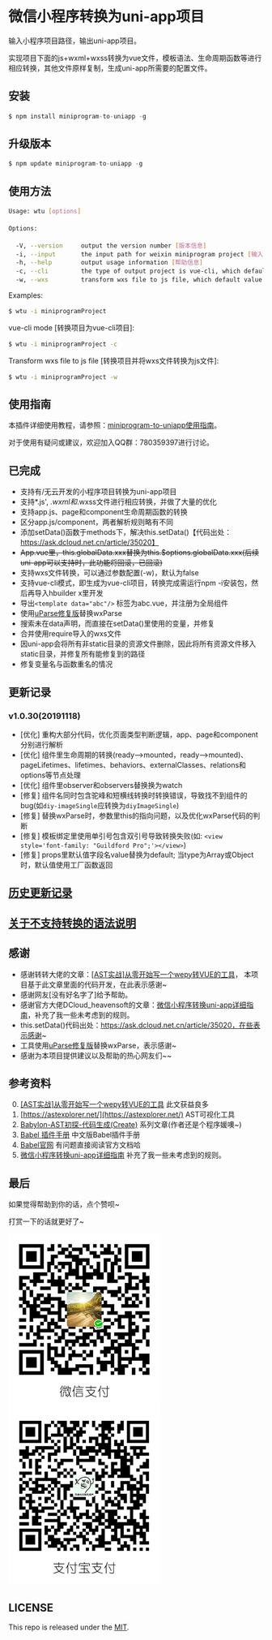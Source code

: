 # 微信小程序转换为uni-app项目   
   
输入小程序项目路径，输出uni-app项目。
   
实现项目下面的js+wxml+wxss转换为vue文件，模板语法、生命周期函数等进行相应转换，其他文件原样复制，生成uni-app所需要的配置文件。   

   
        
## 安装   
   
```js
$ npm install miniprogram-to-uniapp -g
```
   
## 升级版本   
   
```js
$ npm update miniprogram-to-uniapp -g
```
   
## 使用方法

```sh
Usage: wtu [options]

Options:

  -V, --version     output the version number [版本信息]
  -i, --input       the input path for weixin miniprogram project [输入目录]
  -h, --help        output usage information [帮助信息]
  -c, --cli         the type of output project is vue-cli, which default value is false [是否转换为vue-cli项目，默认false]
  -w, --wxs         transform wxs file to js file, which default value is false [是否将wxs文件转换为js文件，默认false]

```

Examples:

```sh
$ wtu -i miniprogramProject
```

vue-cli mode [转换项目为vue-cli项目]:
```sh
$ wtu -i miniprogramProject -c
```

Transform wxs file to js file [转换项目并将wxs文件转换为js文件]:
```sh
$ wtu -i miniprogramProject -w
```

## 使用指南

本插件详细使用教程，请参照：[miniprogram-to-uniapp使用指南](http://ask.dcloud.net.cn/article/36037)。

对于使用有疑问或建议，欢迎加入QQ群：780359397进行讨论。


## 已完成   
* 支持有/无云开发的小程序项目转换为uni-app项目   
* 支持*.js', *.wxml和*.wxss文件进行相应转换，并做了大量的优化   
* 支持app.js、page和component生命周期函数的转换   
* 区分app.js/component，两者解析规则略有不同   
* 添加setData()函数于methods下，解决this.setData()【代码出处：https://ask.dcloud.net.cn/article/35020】  
* ~~App.vue里，this.globalData.xxx替换为this.$options.globalData.xxx(后续uni-app可以支持时，此功能将回滚，已回滚)~~   
* 支持wxs文件转换，可以通过参数配置(-w)，默认为false
* 支持vue-cli模式，即生成为vue-cli项目，转换完成需运行npm -i安装包，然后再导入hbuilder x里开发  
* 导出```<template data="abc"/>``` 标签为abc.vue，并注册为全局组件   
* 使用[uParse修复版](https://ext.dcloud.net.cn/plugin?id=364)替换wxParse   
* 搜索未在data声明，而直接在setData()里使用的变量，并修复   
* 合并使用require导入的wxs文件   
* 因uni-app会将所有非static目录的资源文件删除，因此将所有资源文件移入static目录，并修复所有能修复到的路径   
* 修复变量名与函数重名的情况   
   

   
## 更新记录   
### v1.0.30(20191118)   
* [优化] 重构大部分代码，优化页面类型判断逻辑，app、page和component分别进行解析       
* [优化] 组件里生命周期的转换(ready-->mounted，ready-->mounted)、pageLifetimes、lifetimes、behaviors、externalClasses、relations和options等节点处理     
* [优化] 组件里observer和observers替换换为watch   
* [修复] 组件名同时包含驼峰和短横线转换时转换错误，导致找不到组件的bug(如```diy-imageSingle```应转换为```diyImageSingle```) 
* [修复] 替换wxParse时，参数里this的指向问题，以及优化wxParse代码的判断   
* [修复] 模板绑定里使用单引号包含双引号导致转换失败(如: ```<view style='font-family: "Guildford Pro";'></view>```)   
* [修复] props里默认值字段名value替换为default; 当type为Array或Object时，默认值使用工厂函数返回   
   
## [历史更新记录](ReleaseNote.md)   
    
## [关于不支持转换的语法说明](Unsupported.md)  


## 感谢   
* 感谢转转大佬的文章：[[AST实战]从零开始写一个wepy转VUE的工具](https://juejin.im/post/5c877cd35188257e3b14a1bc#heading-14)， 本项目基于此文章里面的代码开发，在此表示感谢~   
* 感谢网友[没有好名字了]给予帮助。   
* 感谢官方大佬DCloud_heavensoft的文章：[微信小程序转换uni-app详细指南](http://ask.dcloud.net.cn/article/35786)，补充了我一些未考虑到的规则。   
* this.setData()代码出处：https://ask.dcloud.net.cn/article/35020，在些表示感谢~  
* 工具使用[uParse修复版](https://ext.dcloud.net.cn/plugin?id=364)替换wxParse，表示感谢~
* 感谢为本项目提供建议以及帮助的热心网友们~~   
    
      
## 参考资料   
0. [[AST实战]从零开始写一个wepy转VUE的工具](https://juejin.im/post/5c877cd35188257e3b14a1bc#heading-14)   此文获益良多   
1. [https://astexplorer.net/](https://astexplorer.net/)   AST可视化工具   
2. [Babylon-AST初探-代码生成(Create)](https://summerrouxin.github.io/2018/05/22/ast-create/Javascript-Babylon-AST-create/)   系列文章(作者还是个程序媛噢~)   
3. [Babel 插件手册](https://github.com/jamiebuilds/babel-handbook/blob/master/translations/zh-Hans/plugin-handbook.md#toc-inserting-into-a-container)  中文版Babel插件手册   
5. [Babel官网](https://babeljs.io/docs/en/babel-types)   有问题直接阅读官方文档哈   
6. [微信小程序转换uni-app详细指南](http://ask.dcloud.net.cn/article/35786)  补充了我一些未考虑到的规则。   
   
   
## 最后
如果觉得帮助到你的话，点个赞呗~

打赏一下的话就更好了~

![微信支付](src/img/WeChanQR.png)![支付宝支付](src/img/AliPayQR.png)


## LICENSE
This repo is released under the [MIT](http://opensource.org/licenses/MIT).
